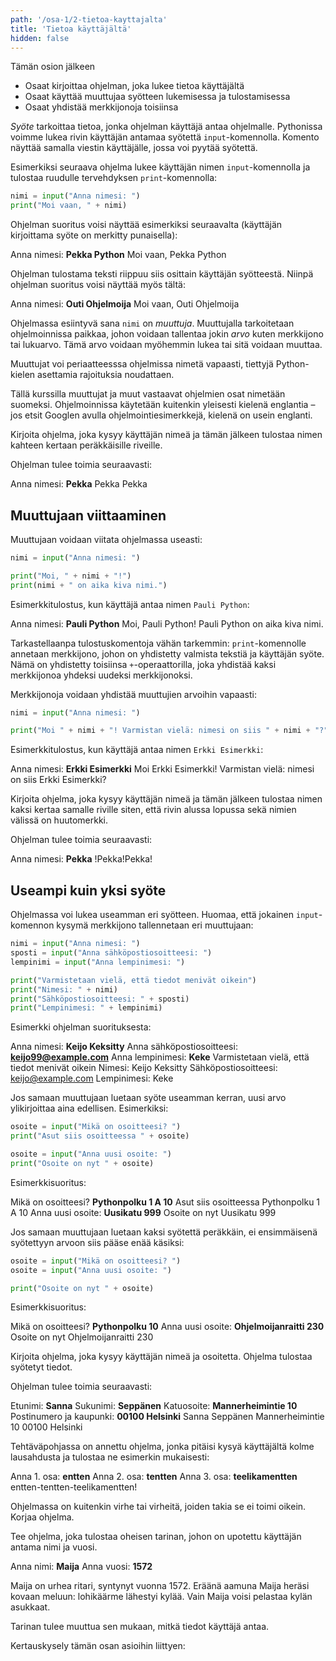 ```yaml
---
path: '/osa-1/2-tietoa-kayttajalta'
title: 'Tietoa käyttäjältä'
hidden: false
---
```


<text-box variant='learningObjectives' name='Oppimistavoitteet'>

Tämän osion jälkeen

- Osaat kirjoittaa ohjelman, joka lukee tietoa käyttäjältä
- Osaat käyttää muuttujaa syötteen lukemisessa ja tulostamisessa
- Osaat yhdistää merkkijonoja toisiinsa

</text-box>

_Syöte_ tarkoittaa tietoa, jonka ohjelman käyttäjä antaa ohjelmalle. Pythonissa voimme lukea rivin käyttäjän antamaa syötettä `input`-komennolla. Komento näyttää samalla viestin käyttäjälle, jossa voi pyytää syötettä.

Esimerkiksi seuraava ohjelma lukee käyttäjän nimen `input`-komennolla ja
tulostaa ruudulle tervehdyksen `print`-komennolla:

```python
nimi = input("Anna nimesi: ")
print("Moi vaan, " + nimi)
```

Ohjelman suoritus voisi näyttää esimerkiksi seuraavalta (käyttäjän kirjoittama syöte on merkitty punaisella):

<sample-output>

Anna nimesi: **Pekka Python**
Moi vaan, Pekka Python

</sample-output>

Ohjelman tulostama teksti riippuu siis osittain käyttäjän syötteestä. Niinpä ohjelman suoritus voisi näyttää myös tältä:

<sample-output>

Anna nimesi: **Outi Ohjelmoija**
Moi vaan, Outi Ohjelmoija

</sample-output>

Ohjelmassa esiintyvä sana `nimi` on _muuttuja_. Muuttujalla tarkoitetaan ohjelmoinnissa paikkaa, johon voidaan tallentaa jokin _arvo_ kuten merkkijono tai lukuarvo. Tämä arvo voidaan myöhemmin lukea tai sitä voidaan muuttaa.

<text-box variant="hint" name="Muuttujan nimen valinta">

Muuttujat voi periaatteesssa ohjelmissa nimetä vapaasti, tiettyjä Python-kielen asettamia rajoituksia noudattaen.

Tällä kurssilla muuttujat ja muut vastaavat ohjelmien osat nimetään suomeksi.
Ohjelmoinnissa käytetään kuitenkin yleisesti kielenä englantia – jos etsit Googlen avulla ohjelmointiesimerkkejä, kielenä on usein englanti.

</text-box>

<in-browser-programming-exercise name="Nimi kahdesti" tmcname="osa01-06_nimi_kahdesti">

Kirjoita ohjelma, joka kysyy käyttäjän nimeä ja tämän jälkeen tulostaa nimen kahteen kertaan peräkkäisille riveille.

Ohjelman tulee toimia seuraavasti:

<sample-output>

Anna nimesi: **Pekka**
Pekka
Pekka

</sample-output>

</in-browser-programming-exercise>

## Muuttujaan viittaaminen

Muuttujaan voidaan viitata ohjelmassa useasti:

```python
nimi = input("Anna nimesi: ")

print("Moi, " + nimi + "!")
print(nimi + " on aika kiva nimi.")
```

Esimerkkitulostus, kun käyttäjä antaa nimen `Pauli Python`:

<sample-output>

Anna nimesi: **Pauli Python**
Moi, Pauli Python!
Pauli Python on aika kiva nimi.

</sample-output>

Tarkastellaanpa tulostuskomentoja vähän tarkemmin: `print`-komennolle annetaan merkkijono, johon on yhdistetty valmista tekstiä ja käyttäjän syöte. Nämä on yhdistetty toisiinsa `+`-operaattorilla,
joka yhdistää kaksi merkkijonoa yhdeksi uudeksi merkkijonoksi.

Merkkijonoja voidaan yhdistää muuttujien arvoihin vapaasti:

```python
nimi = input("Anna nimesi: ")

print("Moi " + nimi + "! Varmistan vielä: nimesi on siis " + nimi + "?")
```

Esimerkkitulostus, kun käyttäjä antaa nimen `Erkki Esimerkki`:

<sample-output>

Anna nimesi: **Erkki Esimerkki**
Moi Erkki Esimerkki! Varmistan vielä: nimesi on siis Erkki Esimerkki?

</sample-output>

<in-browser-programming-exercise name="Nimet huutomerkillä" tmcname="osa01-07_nimi_ja_huutomerkit">

Kirjoita ohjelma, joka kysyy käyttäjän nimeä ja tämän jälkeen tulostaa nimen kaksi kertaa samalle riville siten, että rivin alussa lopussa sekä nimien välissä on huutomerkki.

Ohjelman tulee toimia seuraavasti:

<sample-output>

Anna nimesi: **Pekka**
!Pekka!Pekka!

</sample-output>

</in-browser-programming-exercise>

## Useampi kuin yksi syöte

Ohjelmassa voi lukea useamman eri syötteen. Huomaa, että jokainen `input`-komennon kysymä merkkijono tallennetaan eri muuttujaan:

```python
nimi = input("Anna nimesi: ")
sposti = input("Anna sähköpostiosoitteesi: ")
lempinimi = input("Anna lempinimesi: ")

print("Varmistetaan vielä, että tiedot menivät oikein")
print("Nimesi: " + nimi)
print("Sähköpostiosoitteesi: " + sposti)
print("Lempinimesi: " + lempinimi)
```

Esimerkki ohjelman suorituksesta:

<sample-output>

Anna nimesi: **Keijo Keksitty**
Anna sähköpostiosoitteesi: **keijo99@example.com**
Anna lempinimesi: **Keke**
Varmistetaan vielä, että tiedot menivät oikein
Nimesi: Keijo Keksitty
Sähköpostiosoitteesi: keijo@example.com
Lempinimesi: Keke

</sample-output>

Jos samaan muuttujaan luetaan syöte useamman kerran, uusi arvo ylikirjoittaa aina edellisen. Esimerkiksi:

```python
osoite = input("Mikä on osoitteesi? ")
print("Asut siis osoitteessa " + osoite)

osoite = input("Anna uusi osoite: ")
print("Osoite on nyt " + osoite)
```

Esimerkkisuoritus:

<sample-output>

Mikä on osoitteesi? **Pythonpolku 1 A 10**
Asut siis osoitteessa Pythonpolku 1 A 10
Anna uusi osoite: **Uusikatu 999**
Osoite on nyt Uusikatu 999

</sample-output>

Jos samaan muuttujaan luetaan kaksi syötettä peräkkäin, ei ensimmäisenä syötettyyn arvoon siis pääse enää käsiksi:

```python
osoite = input("Mikä on osoitteesi? ")
osoite = input("Anna uusi osoite: ")

print("Osoite on nyt " + osoite)
```

Esimerkkisuoritus:

<sample-output>

Mikä on osoitteesi? **Pythonpolku 10**
Anna uusi osoite: **Ohjelmoijanraitti 230**
Osoite on nyt Ohjelmoijanraitti 230

</sample-output>

<in-browser-programming-exercise name="Nimi ja osoite" tmcname="osa01-08_nimi_ja_osoite">

Kirjoita ohjelma, joka kysyy käyttäjän nimeä ja osoitetta. Ohjelma tulostaa syötetyt tiedot.

Ohjelman tulee toimia seuraavasti:

<sample-output>

Etunimi: **Sanna**
Sukunimi: **Seppänen**
Katuosoite: **Mannerheimintie 10**
Postinumero ja kaupunki: **00100 Helsinki**
Sanna Seppänen
Mannerheimintie 10
00100 Helsinki

</sample-output>

</in-browser-programming-exercise>

<in-browser-programming-exercise name=" Korjaa ohjelma: Lausahdukset" tmcname="osa01-09_korjaa_ohjelma_lausahdukset">

Tehtäväpohjassa on annettu ohjelma, jonka pitäisi kysyä käyttäjältä kolme lausahdusta ja tulostaa ne esimerkin mukaisesti:

<sample-output>

Anna 1. osa: **entten**
Anna 2. osa: **tentten**
Anna 3. osa: **teelikamentten**
entten-tentten-teelikamentten!

</sample-output>

Ohjelmassa on kuitenkin virhe tai virheitä, joiden takia se ei toimi oikein. Korjaa ohjelma.

</in-browser-programming-exercise>

<in-browser-programming-exercise name="Tarina" tmcname="osa01-10_tarina">

Tee ohjelma, joka tulostaa oheisen tarinan, johon on upotettu käyttäjän antama nimi ja vuosi.

<sample-output>

Anna nimi: **Maija**
Anna vuosi: **1572**

Maija on urhea ritari, syntynyt vuonna 1572. Eräänä aamuna Maija heräsi kovaan meluun: lohikäärme lähestyi kylää. Vain Maija voisi pelastaa kylän asukkaat.

</sample-output>

Tarinan tulee muuttua sen mukaan, mitkä tiedot käyttäjä antaa.


</in-browser-programming-exercise>

Kertauskysely tämän osan asioihin liittyen:

<quiz id="acec6dc5-89b4-4413-98ed-e4969a023704"></quiz>
